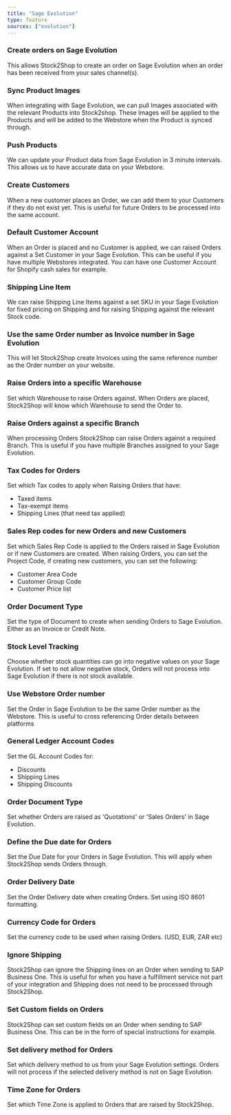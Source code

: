 ```yaml
---
title: "Sage Evolution"
type: feature
sources: ["evolution"]
---
```


<!-- ***NOT IN USE***

Apifact:

get_images_limit
get_order
get_product
get_products_limit
param_ignore_shipping_warehouse_code
param_skip_image_hash
param_test
param_use_customer_address
param_user_field_customer_
queue_fetch_images
tunnel_host
tunnel_password
tunnel_username

---------
Evolution:

param_complete_credit_note
param_complete_invoice
param_use_credit_note_discount
param_use_channel_order_code (duplicate from Apifact)
param_ignore_warehouse_code
create_order
get_order
get_product
get_products
get_products_limit
param_contact_source_customer
param_use_customer_address
-->


<!-- create_order -->
### Create orders on Sage Evolution
This allows Stock2Shop to create an order on Sage Evolution when
an order has been received from your sales channel(s).

<!-- get_images -->
### Sync Product Images
When integrating with Sage Evolution, we can pull Images associated with the relevant Products into Stock2shop.
These Images will be applied to the Products and will be added to the Webstore when the Product is synced through.

<!-- get_products -->
### Push Products
We can update your Product data from Sage Evolution in 3 minute intervals. This allows us to have accurate data on your 
Webstore.

<!-- param_create_customer_enabled -->
### Create Customers
When a new customer places an Order, we can add them to your Customers if they do not exist yet.
This is useful for future Orders to be processed into the same account.

<!-- param_default_customer_code -->
### Default Customer Account
When an Order is placed and no Customer is applied, we can raised Orders against a Set Customer in your Sage Evolution.
This can be useful if you have multiple Webstores integrated. 
You can have one Customer Account for Shopify cash sales for example.

<!-- param_shipping_code -->
### Shipping Line Item
We can raise Shipping Line Items against a set SKU in your Sage Evolution for fixed pricing on Shipping and for raising 
Shipping against the relevant Stock code.

<!-- param_use_channel_order_code -->
### Use the same Order number as Invoice number in Sage Evolution
This will let Stock2Shop create Invoices using the same reference number as the Order number on your website.

<!-- END OF APIFACT-->

<!-- param_warehouse_code -->
### Raise Orders into a specific Warehouse
Set which Warehouse to raise Orders against. When Orders are placed, Stock2Shop will know which Warehouse to send the Order to.

<!-- param_branch_code -->
### Raise Orders against a specific Branch
When processing Orders Stock2Shop can raise Orders against a required Branch. 
This is useful if you have multiple Branches assigned to your Sage Evolution.

<!--
param_default_tax_code
param_default_tax_code_exempt
param_default_tax_code_shipping
-->
### Tax Codes for Orders
Set which Tax codes to apply when Raising Orders that have:

- Taxed items
- Tax-exempt items
- Shipping Lines (that need tax applied)

<!-- 
param_new_customer_representative_code
param_order_representative_code
param_order_project_code
param_new_customer_area_code
param_new_customer_group_code
param_new_customer_price_list_code
 -->
### Sales Rep codes for new Orders and new Customers
Set which Sales Rep Code is applied to the Orders raised in Sage Evolution or if new Customers are created.
When raising Orders, you can set the Project Code, if creating new customers, you can set the following:

- Customer Area Code
- Customer Group Code
- Customer Price list

<!--
param_process_invoice
param_process_credit_note
-->
### Order Document Type
Set the type of Document to create when sending Orders to Sage Evolution. Either as an Invoice or Credit Note.

<!-- param_negative_stock_disabled -->
### Stock Level Tracking
Choose whether stock quantities can go into negative values on your Sage Evolution. 
If set to not allow negative stock, Orders will not process into Sage Evolution if there is not stock available.

<!-- param_external_order_no -->
### Use Webstore Order number
Set the Order in Sage Evolution to be the same Order number as the Webstore. 
This is useful to cross referencing Order details between platforms

<!--
param_gl_discount_code
param_gl_shipping_code
param_gl_shipping_discount_code
-->
### General Ledger Account Codes
Set the GL Account Codes for:

- Discounts
- Shipping Lines
- Shipping Discounts

<!-- param_order_document_type -->
### Order Document Type
Set whether Orders are raised as 'Quotations' or 'Sales Orders' in Sage Evolution.

<!-- param_due_date -->
### Define the Due date for Orders
Set the Due Date for your Orders in Sage Evolution. This will apply when Stock2Shop sends Orders through. 

<!-- param_delivery_date -->
### Order Delivery Date
Set the Order Delivery date when creating Orders. Set using  ISO 8601 formatting.

<!-- param_currency_code -->
### Currency Code for Orders
Set the currency code to be used when raising Orders. (USD, EUR, ZAR etc)

<!-- param_ignore_shipping -->
### Ignore Shipping
Stock2Shop can ignore the Shipping lines on an Order when sending to SAP Business One. 
This is useful for when you have a fulfillment service not part of your integration and Shipping does not need to be processed through Stock2Shop.

<!-- param_user_field_order_[x] -->
### Set Custom fields on Orders
Stock2Shop can set custom fields on an Order when sending to SAP Business One. This can be in the form of special instructions for example.

<!-- param_delivery_method -->
### Set delivery method for Orders
Set which delivery method to us from your Sage Evolution settings. Orders will not process if the selected delivery method is not on Sage Evolution. 

<!-- param_time_zone -->
### Time Zone for Orders
Set which Time Zone is applied to Orders that are raised by Stock2Shop. 

